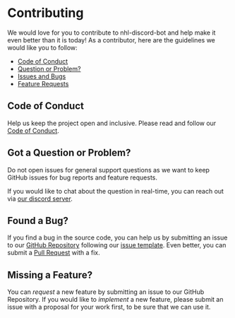 # Contributing

We would love for you to contribute to nhl-discord-bot and help make it even better than it is
today! As a contributor, here are the guidelines we would like you to follow:

 - [Code of Conduct](#coc)
 - [Question or Problem?](#question)
 - [Issues and Bugs](#issue)
 - [Feature Requests](#feature)

## <a name="coc"></a> Code of Conduct

Help us keep the project open and inclusive. Please read and follow our [Code of Conduct][coc].

## <a name="question"></a> Got a Question or Problem?

Do not open issues for general support questions as we want to keep GitHub issues for bug reports and feature requests.

If you would like to chat about the question in real-time, you can reach out via [our discord server][discord].

## <a name="issue"></a> Found a Bug?

If you find a bug in the source code, you can help us by submitting an issue to our [GitHub Repository][github] following our [issue template][issue-template]. Even better, you can submit a [Pull Request][pr-template] with a fix.

## <a name="feature"></a> Missing a Feature?

You can *request* a new feature by submitting an issue to our GitHub Repository. If you would like to *implement* a new feature, please submit an issue with a proposal for your work first, to be sure that we can use it.

<!-- LINKS -->
[coc]: ./code_of_conduct.md
[issue-template]: ./bug_report.md
[pr-template]: ./pull_request_template.md
[github]: https://github.com/conrmahr/nhl-discord-bot
[discord]: https://discord.gg/92UtjGs